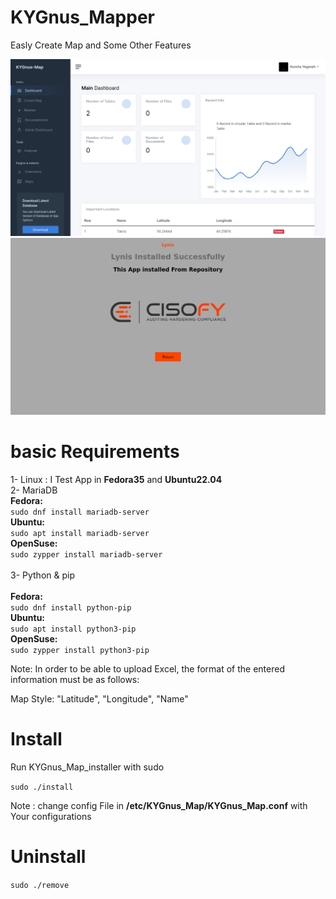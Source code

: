 # KYGnus_Mapper
Easly Create Map and Some Other Features

![Screenshot](./static/screenshots/KYGnus_Map.png)
![Screenshot](./static/screenshots/KYGnus_Map_Extensions.png)

# basic Requirements

1- Linux : I Test App in **Fedora35** and **Ubuntu22.04** <br />
2- MariaDB <br />
**Fedora:**  
`sudo dnf install mariadb-server`  
**Ubuntu:**  
`sudo apt install mariadb-server`  
**OpenSuse:**  
`sudo zypper install mariadb-server`<br /><br />
3- Python & pip <br />  
**Fedora:**  
`sudo dnf install python-pip`  
**Ubuntu:**  
`sudo apt install python3-pip`  
**OpenSuse:**  
`sudo zypper install python3-pip`



Note: In order to be able to upload Excel, the format of the entered information must be as follows:

Map Style: "Latitude", "Longitude", "Name"




# Install

Run KYGnus_Map_installer with sudo

`sudo ./install`

Note : change config File in **/etc/KYGnus_Map/KYGnus_Map.conf** with Your configurations

# Uninstall

`sudo ./remove`
